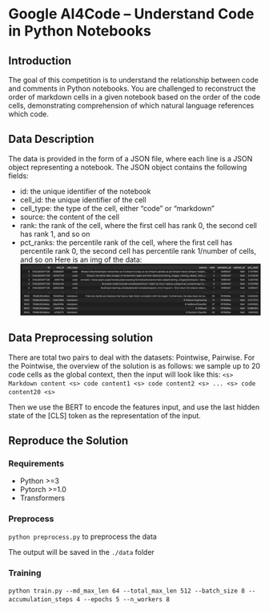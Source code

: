 # Google AI4Code – Understand Code in Python Notebooks

## Introduction
The goal of this competition is to understand the relationship between code and comments in Python notebooks. You are challenged to reconstruct the order of markdown cells in a given notebook based on the order of the code cells, demonstrating comprehension of which natural language references which code.

## Data Description
The data is provided in the form of a JSON file, where each line is a JSON object representing a notebook. The JSON object contains the following fields:
* id: the unique identifier of the notebook
* cell_id: the unique identifier of the cell
* cell_type: the type of the cell, either “code” or “markdown”
* source: the content of the cell
* rank: the rank of the cell, where the first cell has rank 0, the second cell has rank 1, and so on
* pct_ranks: the percentile rank of the cell, where the first cell has percentile rank 0, the second cell has percentile rank 1/number of cells, and so on
Here is an img of the data:
![datasription](img/data_view.png)

## Data Preprocessing solution
There are total two pairs to deal with the datasets: Pointwise, Pairwise. For the Pointwise, the overview of the solution is as follows: we sample up to 20 code cells as the global context, then the input will look like this:
```<s> Markdown content <s> code content1 <s> code content2 <s> ... <s> code content20 <s>```

Then we use the BERT to encode the features input, and use the last hidden state of the [CLS] token as the representation of the input.

## Reproduce the Solution
### Requirements
* Python >=3 
* Pytorch >=1.0
* Transformers 

### Preprocess
```python preprocess.py``` to preprocess the data

The output will be saved in the ```./data``` folder

### Training

```python train.py --md_max_len 64 --total_max_len 512 --batch_size 8 --accumulation_steps 4 --epochs 5 --n_workers 8``` 

